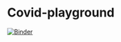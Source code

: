 # Covid-playground
[![Binder](https://mybinder.org/badge_logo.svg)](https://mybinder.org/v2/gh/astefansgithub/Covid-playground/master?filepath=Covid19-Playground.ipynb)
